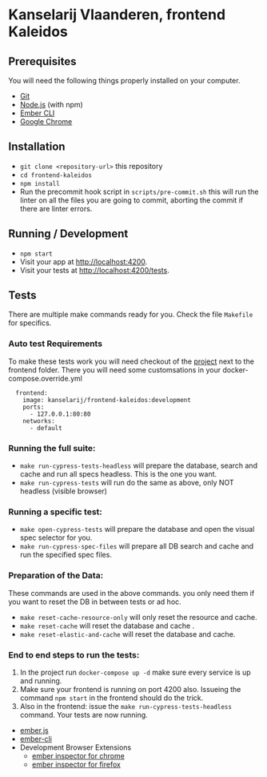 # Kanselarij Vlaanderen, frontend Kaleidos

## Prerequisites

You will need the following things properly installed on your computer.

* [Git](https://git-scm.com/)
* [Node.js](https://nodejs.org/) (with npm)
* [Ember CLI](https://cli.emberjs.com/release/)
* [Google Chrome](https://google.com/chrome/)

## Installation

* `git clone <repository-url>` this repository
* `cd frontend-kaleidos`
* `npm install`
* Run the precommit hook script in `scripts/pre-commit.sh` this will run the linter on all the files you are going to commit, aborting the commit if there are linter errors.

## Running / Development

* `npm start`
* Visit your app at [http://localhost:4200](http://localhost:4200).
* Visit your tests at [http://localhost:4200/tests](http://localhost:4200/tests).

## Tests
There are multiple make commands ready for you.
Check the file `Makefile` for specifics.

### Auto test Requirements
To make these tests work you will need checkout of the [project](https://github.com/kanselarij-vlaanderen/kaleidos-project) next to the frontend folder.
There you will need some customsations in your docker-compose.override.yml

```
  frontend:
    image: kanselarij/frontend-kaleidos:development
    ports:
      - 127.0.0.1:80:80
    networks:
      - default
```

### Running the full suite:
* `make run-cypress-tests-headless` will prepare the database, search and cache and run  all specs headless. This is the one you want.
* `make run-cypress-tests` will run do the same as above, only NOT headless (visible browser)

### Running a specific test:
 * `make open-cypress-tests` will prepare the database and open the visual spec selector for you.
 * `make run-cypress-spec-files` will prepare all DB search and cache and run the specified spec files.

### Preparation of the Data:

These commands are used in the above commands. you only need them if you want to reset the DB in between tests or ad hoc.
 * `make reset-cache-resource-only` will only reset the resource and cache.
 * `make reset-cache` will reset the database and cache .
 * `make reset-elastic-and-cache` will reset the database and cache.
 
### End to end steps to run the tests:
1. In the project run `docker-compose up -d` make sure every service is up and running.
2. Make sure your frontend is running on port 4200 also. Issueing the command `npm start` in the frontend should do the trick.
3. Also in the frontend: issue the  `make run-cypress-tests-headless` command. Your tests are now running.

* [ember.js](https://emberjs.com/)
* [ember-cli](https://cli.emberjs.com/release/)
* Development Browser Extensions
  * [ember inspector for chrome](https://chrome.google.com/webstore/detail/ember-inspector/bmdblncegkenkacieihfhpjfppoconhi)
  * [ember inspector for firefox](https://addons.mozilla.org/en-US/firefox/addon/ember-inspector/)
